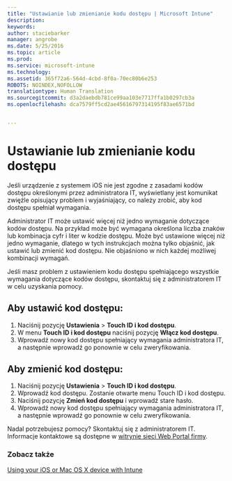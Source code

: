 ```yaml
---
title: "Ustawianie lub zmienianie kodu dostępu | Microsoft Intune"
description: 
keywords: 
author: staciebarker
manager: angrobe
ms.date: 5/25/2016
ms.topic: article
ms.prod: 
ms.service: microsoft-intune
ms.technology: 
ms.assetid: 365f72a6-564d-4cbd-8f0a-70ec80b6e253
ROBOTS: NOINDEX,NOFOLLOW
translationtype: Human Translation
ms.sourcegitcommit: d3a2daebdb781ce99aa103e7717ffa1b0297cb3a
ms.openlocfilehash: dca7579ff5cd2ae45616797314195f83ae6571bd


---
```


# Ustawianie lub zmienianie kodu dostępu

Jeśli urządzenie z systemem iOS nie jest zgodne z zasadami kodów dostępu określonymi przez administratora IT, wyświetlany jest komunikat zwięźle opisujący problem i wyjaśniający, co należy zrobić, aby kod dostępu spełniał wymagania.

Administrator IT może ustawić więcej niż jedno wymaganie dotyczące kodów dostępu. Na przykład może być wymagana określona liczba znaków lub kombinacja cyfr i liter w kodzie dostępu. Może być ustawione więcej niż jedno wymaganie, dlatego w tych instrukcjach można tylko objaśnić, jak ustawić lub zmienić kod dostępu. Nie objaśniono w nich każdej możliwej kombinacji wymagań.

Jeśli masz problem z ustawieniem kodu dostępu spełniającego wszystkie wymagania dotyczące kodów dostępu, skontaktuj się z administratorem IT w celu uzyskania pomocy.

## Aby ustawić kod dostępu:

1. Naciśnij pozycję **Ustawienia** > **Touch ID i kod dostępu**.
2. W menu **Touch ID i kod dostępu** naciśnij pozycję **Włącz kod dostępu**.
3. Wprowadź nowy kod dostępu spełniający wymagania administratora IT, a następnie wprowadź go ponownie w celu zweryfikowania.

## Aby zmienić kod dostępu:

1. Naciśnij pozycję **Ustawienia** > **Touch ID i kod dostępu**.
2. Wprowadź kod dostępu. Zostanie otwarte menu Touch ID i kod dostępu.
2. Naciśnij pozycję **Zmień kod dostępu** i wprowadź stare hasło.
3. Wprowadź nowy kod dostępu spełniający wymagania administratora IT, a następnie wprowadź go ponownie w celu zweryfikowania.

Nadal potrzebujesz pomocy? Skontaktuj się z administratorem IT. Informacje kontaktowe są dostępne w [witrynie sieci Web Portal firmy](http://portal.manage.microsoft.com).

### Zobacz także
[Using your iOS or Mac OS X device with Intune](using-your-ios-or-mac-os-x-device-with-intune.md)



<!--HONumber=Aug16_HO4-->



